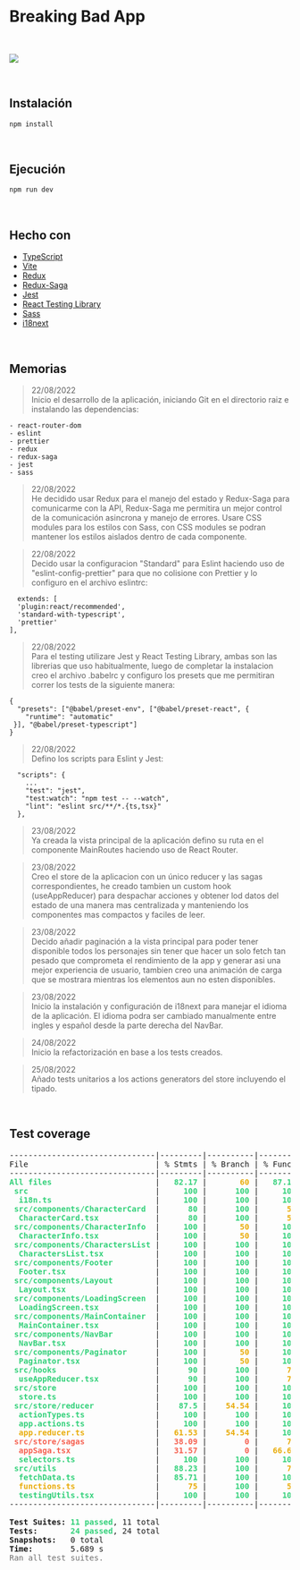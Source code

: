 # Breaking Bad App

<br />

![](https://upload.wikimedia.org/wikipedia/commons/thumb/7/77/Breaking_Bad_logo.svg/400px-Breaking_Bad_logo.svg.png)

<br />

## Instalación

```bash
npm install
```

<br />

## Ejecución

```bash
npm run dev
```

<br />

## Hecho con

- [TypeScript](https://www.typescriptlang.org/)
- [Vite](https://vitejs.dev)
- [Redux](https://es.redux.js.org/)
- [Redux-Saga](https://redux-saga.js.org/)
- [Jest](https://jestjs.io/es-ES/)
- [React Testing Library](https://testing-library.com/docs/react-testing-library/intro/)
- [Sass](https://sass-lang.com/)
- [i18next](https://www.i18next.com/)

<br />

## Memorias

> 22/08/2022</br>
> Inicio el desarrollo de la aplicación, iniciando Git en el directorio raiz
> e instalando las dependencias:

    - react-router-dom
    - eslint
    - prettier
    - redux
    - redux-saga
    - jest
    - sass

> 22/08/2022</br>
> He decidido usar Redux para el manejo del estado y Redux-Saga para comunicarme con la API, Redux-Saga me permitira un mejor control de la comunicación asincrona y manejo de errores. Usare CSS modules para los estilos con Sass, con CSS modules se podran mantener los estilos aislados dentro de cada componente.

> 22/08/2022</br>
> Decido usar la configuracion "Standard" para Eslint haciendo uso de "eslint-config-prettier" para que no colisione con Prettier y lo configuro en el archivo eslintrc:

```
  extends: [
  'plugin:react/recommended',
  'standard-with-typescript',
  'prettier'
],
```

> 22/08/2022</br>
> Para el testing utilizare Jest y React Testing Library, ambas son las librerias que uso habitualmente, luego de completar la instalacion creo el archivo .babelrc y configuro los presets que me permitiran correr los tests de la siguiente manera:

```
{
  "presets": ["@babel/preset-env", ["@babel/preset-react", {
    "runtime": "automatic"
 }], "@babel/preset-typescript"]
}
```

> 22/08/2022</br>
> Defino los scripts para Eslint y Jest:

```
  "scripts": {
    ...
    "test": "jest",
    "test:watch": "npm test -- --watch",
    "lint": "eslint src/**/*.{ts,tsx}"
  },
```

> 23/08/2022</br>
> Ya creada la vista principal de la aplicación defino su ruta en el componente MainRoutes haciendo uso de React Router.

> 23/08/2022</br>
> Creo el store de la aplicacion con un único reducer y las sagas correspondientes, he creado tambien un custom hook (useAppReducer) para despachar acciones y obtener lod datos del estado de una manera mas centralizada y manteniendo los componentes mas compactos y faciles de leer.

> 23/08/2022</br>
> Decido añadir paginación a la vista principal para poder tener disponible todos los personajes sin tener que hacer un solo fetch tan pesado que comprometa el rendimiento de la app y generar asi una mejor experiencia de usuario, tambien creo una animación de carga que se mostrara mientras los elementos aun no esten disponibles.

> 23/08/2022</br>
> Inicio la instalación y configuración de i18next para manejar el idioma de la aplicación. El idioma podra ser cambiado manualmente entre ingles y español desde la parte derecha del NavBar.

> 24/08/2022</br>
> Inicio la refactorización en base a los tests creados.

> 25/08/2022</br>
> Añado tests unitarios a los actions generators del store incluyendo el tipado.

</br>

## Test coverage

<pre>-------------------------------|---------|----------|---------|---------|-------------------
File                           | % Stmts | % Branch | % Funcs | % Lines | Uncovered Line #s 
-------------------------------|---------|----------|---------|---------|-------------------
<font color="#33D17A"><b>All files                     </b></font> | <font color="#33D17A"><b>  82.17</b></font> | <font color="#E9AD0C"><b>      60</b></font> | <font color="#33D17A"><b>  87.17</b></font> | <font color="#33D17A"><b>   82.4</b></font> | <font color="#F66151"><b>                 </b></font> 
<font color="#33D17A"><b> src                          </b></font> | <font color="#33D17A"><b>    100</b></font> | <font color="#33D17A"><b>     100</b></font> | <font color="#33D17A"><b>    100</b></font> | <font color="#33D17A"><b>    100</b></font> | <font color="#E9AD0C"><b>                 </b></font> 
<font color="#33D17A"><b>  i18n.ts                     </b></font> | <font color="#33D17A"><b>    100</b></font> | <font color="#33D17A"><b>     100</b></font> | <font color="#33D17A"><b>    100</b></font> | <font color="#33D17A"><b>    100</b></font> | <font color="#E9AD0C"><b>                 </b></font> 
<font color="#33D17A"><b> src/components/CharacterCard </b></font> | <font color="#33D17A"><b>     80</b></font> | <font color="#33D17A"><b>     100</b></font> | <font color="#E9AD0C"><b>     50</b></font> | <font color="#33D17A"><b>     80</b></font> | <font color="#F66151"><b>                 </b></font> 
<font color="#33D17A"><b>  CharacterCard.tsx           </b></font> | <font color="#33D17A"><b>     80</b></font> | <font color="#33D17A"><b>     100</b></font> | <font color="#E9AD0C"><b>     50</b></font> | <font color="#33D17A"><b>     80</b></font> | <font color="#F66151"><b>20               </b></font> 
<font color="#33D17A"><b> src/components/CharacterInfo </b></font> | <font color="#33D17A"><b>    100</b></font> | <font color="#E9AD0C"><b>      50</b></font> | <font color="#33D17A"><b>    100</b></font> | <font color="#33D17A"><b>    100</b></font> | <font color="#E9AD0C"><b>                 </b></font> 
<font color="#33D17A"><b>  CharacterInfo.tsx           </b></font> | <font color="#33D17A"><b>    100</b></font> | <font color="#E9AD0C"><b>      50</b></font> | <font color="#33D17A"><b>    100</b></font> | <font color="#33D17A"><b>    100</b></font> | <font color="#E9AD0C"><b>65               </b></font> 
<font color="#33D17A"><b> src/components/CharactersList</b></font> | <font color="#33D17A"><b>    100</b></font> | <font color="#33D17A"><b>     100</b></font> | <font color="#33D17A"><b>    100</b></font> | <font color="#33D17A"><b>    100</b></font> | <font color="#E9AD0C"><b>                 </b></font> 
<font color="#33D17A"><b>  CharactersList.tsx          </b></font> | <font color="#33D17A"><b>    100</b></font> | <font color="#33D17A"><b>     100</b></font> | <font color="#33D17A"><b>    100</b></font> | <font color="#33D17A"><b>    100</b></font> | <font color="#E9AD0C"><b>                 </b></font> 
<font color="#33D17A"><b> src/components/Footer        </b></font> | <font color="#33D17A"><b>    100</b></font> | <font color="#33D17A"><b>     100</b></font> | <font color="#33D17A"><b>    100</b></font> | <font color="#33D17A"><b>    100</b></font> | <font color="#E9AD0C"><b>                 </b></font> 
<font color="#33D17A"><b>  Footer.tsx                  </b></font> | <font color="#33D17A"><b>    100</b></font> | <font color="#33D17A"><b>     100</b></font> | <font color="#33D17A"><b>    100</b></font> | <font color="#33D17A"><b>    100</b></font> | <font color="#E9AD0C"><b>                 </b></font> 
<font color="#33D17A"><b> src/components/Layout        </b></font> | <font color="#33D17A"><b>    100</b></font> | <font color="#33D17A"><b>     100</b></font> | <font color="#33D17A"><b>    100</b></font> | <font color="#33D17A"><b>    100</b></font> | <font color="#E9AD0C"><b>                 </b></font> 
<font color="#33D17A"><b>  Layout.tsx                  </b></font> | <font color="#33D17A"><b>    100</b></font> | <font color="#33D17A"><b>     100</b></font> | <font color="#33D17A"><b>    100</b></font> | <font color="#33D17A"><b>    100</b></font> | <font color="#E9AD0C"><b>                 </b></font> 
<font color="#33D17A"><b> src/components/LoadingScreen </b></font> | <font color="#33D17A"><b>    100</b></font> | <font color="#33D17A"><b>     100</b></font> | <font color="#33D17A"><b>    100</b></font> | <font color="#33D17A"><b>    100</b></font> | <font color="#E9AD0C"><b>                 </b></font> 
<font color="#33D17A"><b>  LoadingScreen.tsx           </b></font> | <font color="#33D17A"><b>    100</b></font> | <font color="#33D17A"><b>     100</b></font> | <font color="#33D17A"><b>    100</b></font> | <font color="#33D17A"><b>    100</b></font> | <font color="#E9AD0C"><b>                 </b></font> 
<font color="#33D17A"><b> src/components/MainContainer </b></font> | <font color="#33D17A"><b>    100</b></font> | <font color="#33D17A"><b>     100</b></font> | <font color="#33D17A"><b>    100</b></font> | <font color="#33D17A"><b>    100</b></font> | <font color="#E9AD0C"><b>                 </b></font> 
<font color="#33D17A"><b>  MainContainer.tsx           </b></font> | <font color="#33D17A"><b>    100</b></font> | <font color="#33D17A"><b>     100</b></font> | <font color="#33D17A"><b>    100</b></font> | <font color="#33D17A"><b>    100</b></font> | <font color="#E9AD0C"><b>                 </b></font> 
<font color="#33D17A"><b> src/components/NavBar        </b></font> | <font color="#33D17A"><b>    100</b></font> | <font color="#33D17A"><b>     100</b></font> | <font color="#33D17A"><b>    100</b></font> | <font color="#33D17A"><b>    100</b></font> | <font color="#E9AD0C"><b>                 </b></font> 
<font color="#33D17A"><b>  NavBar.tsx                  </b></font> | <font color="#33D17A"><b>    100</b></font> | <font color="#33D17A"><b>     100</b></font> | <font color="#33D17A"><b>    100</b></font> | <font color="#33D17A"><b>    100</b></font> | <font color="#E9AD0C"><b>                 </b></font> 
<font color="#33D17A"><b> src/components/Paginator     </b></font> | <font color="#33D17A"><b>    100</b></font> | <font color="#E9AD0C"><b>      50</b></font> | <font color="#33D17A"><b>    100</b></font> | <font color="#33D17A"><b>    100</b></font> | <font color="#E9AD0C"><b>                 </b></font> 
<font color="#33D17A"><b>  Paginator.tsx               </b></font> | <font color="#33D17A"><b>    100</b></font> | <font color="#E9AD0C"><b>      50</b></font> | <font color="#33D17A"><b>    100</b></font> | <font color="#33D17A"><b>    100</b></font> | <font color="#E9AD0C"><b>25-37            </b></font> 
<font color="#33D17A"><b> src/hooks                    </b></font> | <font color="#33D17A"><b>     90</b></font> | <font color="#33D17A"><b>     100</b></font> | <font color="#E9AD0C"><b>     75</b></font> | <font color="#33D17A"><b>  94.44</b></font> | <font color="#F66151"><b>                 </b></font> 
<font color="#33D17A"><b>  useAppReducer.tsx           </b></font> | <font color="#33D17A"><b>     90</b></font> | <font color="#33D17A"><b>     100</b></font> | <font color="#E9AD0C"><b>     75</b></font> | <font color="#33D17A"><b>  94.44</b></font> | <font color="#F66151"><b>50               </b></font> 
<font color="#33D17A"><b> src/store                    </b></font> | <font color="#33D17A"><b>    100</b></font> | <font color="#33D17A"><b>     100</b></font> | <font color="#33D17A"><b>    100</b></font> | <font color="#33D17A"><b>    100</b></font> | <font color="#E9AD0C"><b>                 </b></font> 
<font color="#33D17A"><b>  store.ts                    </b></font> | <font color="#33D17A"><b>    100</b></font> | <font color="#33D17A"><b>     100</b></font> | <font color="#33D17A"><b>    100</b></font> | <font color="#33D17A"><b>    100</b></font> | <font color="#E9AD0C"><b>                 </b></font> 
<font color="#33D17A"><b> src/store/reducer            </b></font> | <font color="#33D17A"><b>   87.5</b></font> | <font color="#E9AD0C"><b>   54.54</b></font> | <font color="#33D17A"><b>    100</b></font> | <font color="#33D17A"><b>   87.5</b></font> | <font color="#F66151"><b>                 </b></font> 
<font color="#33D17A"><b>  actionTypes.ts              </b></font> | <font color="#33D17A"><b>    100</b></font> | <font color="#33D17A"><b>     100</b></font> | <font color="#33D17A"><b>    100</b></font> | <font color="#33D17A"><b>    100</b></font> | <font color="#E9AD0C"><b>                 </b></font> 
<font color="#33D17A"><b>  app.actions.ts              </b></font> | <font color="#33D17A"><b>    100</b></font> | <font color="#33D17A"><b>     100</b></font> | <font color="#33D17A"><b>    100</b></font> | <font color="#33D17A"><b>    100</b></font> | <font color="#E9AD0C"><b>                 </b></font> 
<font color="#E9AD0C"><b>  app.reducer.ts              </b></font> | <font color="#E9AD0C"><b>  61.53</b></font> | <font color="#E9AD0C"><b>   54.54</b></font> | <font color="#33D17A"><b>    100</b></font> | <font color="#E9AD0C"><b>  61.53</b></font> | <font color="#F66151"><b>23-38            </b></font> 
<font color="#F66151"><b> src/store/sagas              </b></font> | <font color="#F66151"><b>  38.09</b></font> | <font color="#F66151"><b>       0</b></font> | <font color="#E9AD0C"><b>     75</b></font> | <font color="#F66151"><b>     35</b></font> | <font color="#F66151"><b>                 </b></font> 
<font color="#F66151"><b>  appSaga.tsx                 </b></font> | <font color="#F66151"><b>  31.57</b></font> | <font color="#F66151"><b>       0</b></font> | <font color="#E9AD0C"><b>  66.66</b></font> | <font color="#F66151"><b>  31.57</b></font> | <font color="#F66151"><b>30-67            </b></font> 
<font color="#33D17A"><b>  selectors.ts                </b></font> | <font color="#33D17A"><b>    100</b></font> | <font color="#33D17A"><b>     100</b></font> | <font color="#33D17A"><b>    100</b></font> | <font color="#33D17A"><b>    100</b></font> | <font color="#E9AD0C"><b>                 </b></font> 
<font color="#33D17A"><b> src/utils                    </b></font> | <font color="#33D17A"><b>  88.23</b></font> | <font color="#33D17A"><b>     100</b></font> | <font color="#E9AD0C"><b>     75</b></font> | <font color="#33D17A"><b>   87.5</b></font> | <font color="#F66151"><b>                 </b></font> 
<font color="#33D17A"><b>  fetchData.ts                </b></font> | <font color="#33D17A"><b>  85.71</b></font> | <font color="#33D17A"><b>     100</b></font> | <font color="#33D17A"><b>    100</b></font> | <font color="#33D17A"><b>  85.71</b></font> | <font color="#F66151"><b>13               </b></font> 
<font color="#E9AD0C"><b>  functions.ts                </b></font> | <font color="#E9AD0C"><b>     75</b></font> | <font color="#33D17A"><b>     100</b></font> | <font color="#E9AD0C"><b>     50</b></font> | <font color="#E9AD0C"><b>  66.66</b></font> | <font color="#F66151"><b>2                </b></font> 
<font color="#33D17A"><b>  testingUtils.tsx            </b></font> | <font color="#33D17A"><b>    100</b></font> | <font color="#33D17A"><b>     100</b></font> | <font color="#33D17A"><b>    100</b></font> | <font color="#33D17A"><b>    100</b></font> | <font color="#E9AD0C"><b>                 </b></font> 
-------------------------------|---------|----------|---------|---------|-------------------

<b>Test Suites: </b><font color="#33D17A"><b>11 passed</b></font>, 11 total
<b>Tests:       </b><font color="#33D17A"><b>24 passed</b></font>, 24 total
<b>Snapshots:   </b>0 total
<b>Time:</b>        5.689 s
<font color="#717171">Ran all test suites.</font>
</pre>
